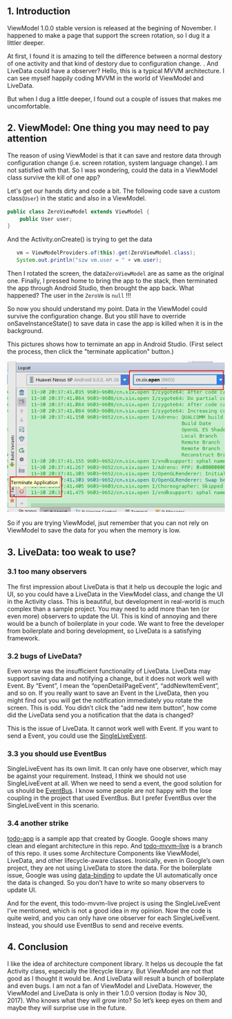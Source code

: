 ## 1. Introduction
ViewModel 1.0.0 stable version is released at the begining of November. I happened to make a page that support the screen rotation, so I dug it a littler deeper.

At first, I found it is amazing to tell the difference between a normal destory of one activity and that kind of
destory due to configuration change. . And LiveData could have a observer? Hello, this is a typical MVVM architecture. I can see myself happily coding MVVM in the world of ViewModel and LiveData.

But when I dug a little deeper, I found out a couple of issues that makes me uncomfortable.

## 2. ViewModel: One thing you may need to pay attention
The reason of using ViewModel is that it can save and restore data through configuration change (i.e. screen rotation, system language change). I am not satisfied with that. So I was wondering, could the data in a ViewModel class survive the kill of one app?

Let's get our hands dirty and code a bit. The following code save a custom class(`User`) in the static and also in a ViewModel.

```java
public class ZeroViewModel extends ViewModel {
    public User user;
}
```

And the Activity.onCreate() is trying to get the data

```java
   vm = ViewModelProviders.of(this).get(ZeroViewModel.class);
   System.out.println("szw vm.user = " + vm.user);
```

Then I rotated the screen, the data`ZeroViewModel` are as same as the original one.
Finally, I pressed home to bring the app to the stack, then terminated the app through Android Studio, then brought the app back. What happened?
The user in the `ZeroVm` is `null` !!!

So now you should understand my point. Data in the ViewModel could survive the configuration change. But you still have to override onSaveInstanceState() to save data in case the app is killed when it is in the background.

This pictures shows how to ternimate an app in Android Studio. (First select the process, then click the "terminate application" button.)

![](./_image/2017-11-30-20-38-08.jpg)

  
So if you are trying ViewModel, jsut remember that you can not rely on ViewModel to save the data for you when the memory is low.
 
## 3. LiveData: too weak to use?
 
### 3.1 too many observers
The first impression about LiveData is that it help us decouple the logic and UI, so you could have a LiveData in the ViewModel class, and change the UI in the Activity class. This is beautiful, but development in real-world is much complex than a sample project.  You may need to add more than ten (or even more) observers to update the UI. This is kind of annoying and there would be a bunch of boilerplate in your code. We want to free the developer from boilerplate and boring development, so LiveData is a satisfying framework.
 
### 3.2 bugs of LiveData?
Even worse was the insufficient functionality of LiveData. LiveData may support saving data and notifying a change, but it does not work well with Event. By “Event”, I mean the “openDetailPageEvent”, “addNewItemEvent”, and so on. If you really want to save an Event in the LiveData, then you might find out you will get the notification immediately you rotate the screen. This is odd. You didn’t click the “add new item button”, how come did the LiveData send you a notification that the data is changed?
 
This is the issue of LiveData. It cannot work well with Event. If you want to send a Event, you could use the [SingleLiveEvent]( https://github.com/googlesamples/android-architecture/blob/dev-todo-mvvm-live/todoapp/app/src/main/java/com/example/android/architecture/blueprints/todoapp/SingleLiveEvent.java).
 
 
### 3.3 you should use EventBus
SingleLiveEvent has its own limit. It can only have one observer, which may be against your requirement. Instead, I think we should not use SingleLiveEvent at all. When we need to send a event, the good solution for us should be [EventBus]( https://github.com/greenrobot/EventBus).   I know some people are not happy with the lose coupling in the project that used EventBus. But I prefer EventBus over the SingleLiveEvent in this scenario.
 
### 3.4 another strike
 
[todo-app]( https://github.com/googlesamples/android-architecture) is a sample app that created by Google. Google shows many clean and elegant architecture in this repo.   And [todo-mvvm-live]( https://github.com/googlesamples/android-architecture/tree/todo-mvvm-live) is a branch of this repo.  it uses some Architecture Components like ViewModel, LiveData, and other lifecycle-aware classes.  Ironically, even in Google’s own project, they are not using LiveData to store the data.  For the boilerplate issue, Google was using [data-binding]( https://developer.android.com/topic/libraries/data-binding/index.html#data_objects) to update the UI automatically once the data is changed. So you don’t have to write so many observers to update UI.
 
And for the event, this todo-mvvm-live project is using the SingleLiveEvent I’ve mentioned, which is not a good idea in my opinion. Now the code is quite weird, and you can only have one observer for each SingleLiveEvent. Instead, you should use EventBus to send and receive events.
 
## 4. Conclusion
I like the idea of architecture component library. It helps us decouple the fat Activity class, especially the lifecycle library.
But ViewModel are not that good as I thought it would be. And LiveData will result a bunch of boilerplate and even bugs. I am not a fan of ViewModel and LiveData.
However, the ViewModel and LiveData is only in their 1.0.0 version (today is Nov 30, 2017). Who knows what they will grow into? So let’s keep eyes on them and maybe they will surprise use in the future.

 

